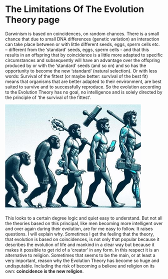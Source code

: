 # The Limitations Of The Evolution Theory page

Darwinism is based on coincidences, on random chances. There is a small chance that due to small DNA differences (genetic variation) an interaction can take place between or with little different seeds, eggs, sperm cells etc. – different from the ‘standard’ seeds, eggs, sperm cells - and that this results in an offspring that by coincidence is a little more adapted to specific circumstances and subsequently will have an advantage over the offspring produced by or with the ‘standard’ seeds (and so on) and so has the opportunity to become the new ‘standard’ (natural selection). Or with less words: Survival of the fittest (or maybe better: survival of the best fit) means that organisms that are better adapted to their environment, are best suited to survive and to successfully reproduce. So the evolution according to the Evolution Theory has no goal, no intelligence and is solely directed by the principle of ‘the survival of the fittest’.

![evolutie aap naar mens.jpg](/evolutie%20aap%20naar%20mens.jpg)

This looks to a certain degree logic and quiet easy to understand. But not all the theories based on this principal, like men becoming more intelligent over and over again during their evolution, are for me easy to follow. It raises questions. I will explain why. Sometimes I get the feeling that the theory, that evolution is based on coincidences, is not only that popular because it describes the evolution of life and mankind in a clear way but because it makes it possible to get rid of a ‘creator’ in any form. In this respect it is an alternative to religion. Sometimes that seems to be the main, or at least a very important, reason why the Evolution Theory has become so huge and undisputable. Including the risk of becoming a believe and religion on its own: **coincidence is the new religion**.
